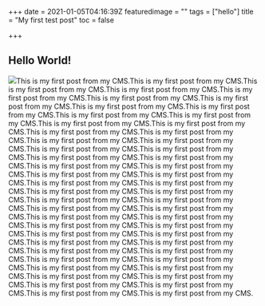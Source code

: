 +++
date = 2021-01-05T04:16:39Z
featuredimage = ""
tags = ["hello"]
title = "My first test post"
toc = false

+++
## Hello World!

![](/uploads/unnamed.jpg)This is my first post from my CMS.This is my first post from my CMS.This is my first post from my CMS.This is my first post from my CMS.This is my first post from my CMS.This is my first post from my CMS.This is my first post from my CMS.This is my first post from my CMS.This is my first post from my CMS.This is my first post from my CMS.This is my first post from my CMS.This is my first post from my CMS.This is my first post from my CMS.This is my first post from my CMS.This is my first post from my CMS.This is my first post from my CMS.This is my first post from my CMS.This is my first post from my CMS.This is my first post from my CMS.This is my first post from my CMS.This is my first post from my CMS.This is my first post from my CMS.This is my first post from my CMS.This is my first post from my CMS.This is my first post from my CMS.This is my first post from my CMS.This is my first post from my CMS.This is my first post from my CMS.This is my first post from my CMS.This is my first post from my CMS.This is my first post from my CMS.This is my first post from my CMS.This is my first post from my CMS.This is my first post from my CMS.This is my first post from my CMS.This is my first post from my CMS.This is my first post from my CMS.This is my first post from my CMS.This is my first post from my CMS.This is my first post from my CMS.This is my first post from my CMS.This is my first post from my CMS.This is my first post from my CMS.This is my first post from my CMS.This is my first post from my CMS.This is my first post from my CMS.This is my first post from my CMS.This is my first post from my CMS.This is my first post from my CMS.This is my first post from my CMS.This is my first post from my CMS.This is my first post from my CMS.This is my first post from my CMS.